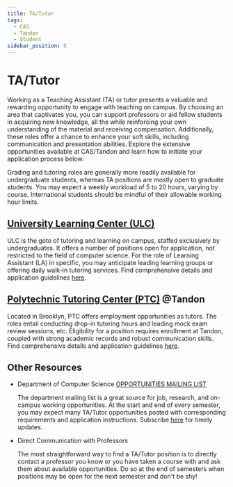 ```yaml
---
title: TA/Tutor
tags:
  - CAS
  - Tandon
  - Student
sidebar_position: 5
---
```


# TA/Tutor

Working as a Teaching Assistant (TA) or tutor presents a valuable and rewarding opportunity to engage with teaching on campus. By choosing an area that captivates you, you can support professors or aid fellow students in acquiring new knowledge, all the while reinforcing your own understanding of the material and receiving compensation. Additionally, these roles offer a chance to enhance your soft skills, including communication and presentation abilities. Explore the extensive opportunities available at CAS/Tandon and learn how to initiate your application process below.

Grading and tutoring roles are generally more readily available for undergraduate students, whereas TA positions are mostly open to graduate students. You may expect a weekly workload of 5 to 20 hours, varying by course. International students should be mindful of their allowable working hour limits.

## [University Learning Center (ULC)](https://www.nyu.edu/students/academic-services/undergraduate-advisement/academic-resource-center/tutoring-and-learning.html)

ULC is the goto of tutoring and learning on campus, staffed exclusively by undergraduates. It offers a number of positions open for application, not restricted to the field of computer science. For the role of Learning Assistant (LA) in specific, you may anticipate leading learning groups or offering daily walk-in tutoring services. Find comprehensive details and application guidelines [here](https://www.nyu.edu/students/academic-services/undergraduate-advisement/academic-resource-center/tutoring-and-learning/work-for-the-ulc.html#LA).

## [Polytechnic Tutoring Center (PTC)](https://engineering.nyu.edu/academics/undergraduate/tutoring-center) @Tandon

Located in Brooklyn, PTC offers employment opportunities as tutors. The roles entail conducting drop-in tutoring hours and leading mock exam review sessions, etc. Eligibility for a position requires enrollment at Tandon, coupled with strong academic records and robust communication skills. Find comprehensive details and application guidelines [here](https://engineering.nyu.edu/academics/undergraduate/tutoring-center/employment-opportunities).

## Other Resources

- Department of Computer Science [OPPORTUNITIES MAILING LIST](https://cs.nyu.edu/home/undergrad/opportunities.html)
  
  The department mailing list is a great source for job, research, and on-campus working opportunities. At the start and end of every semester, you may expect many TA/Tutor opportunities posted with corresponding requirements and application instructions. Subscribe [here](https://cs.nyu.edu/mailman/listinfo/opportunities) for timely updates.

- Direct Communication with Professors

  The most straightforward way to find a TA/Tutor position is to directly contact a professor you know or you have taken a course with and ask them about available opportunities. Do so at the end of semesters when positions may be open for the next semester and don't be shy!
